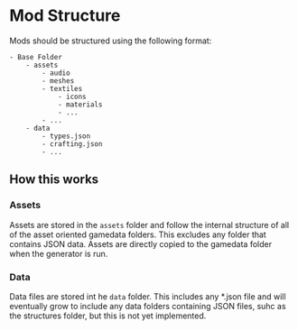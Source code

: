 # Mod Structure

Mods should be structured using the following format:

```
- Base Folder
	- assets
		- audio
		- meshes
		- textiles
			- icons
			- materials
			- ...
		- ...	
	- data
		- types.json
		- crafting.json
		- ...
```

## How this works

### Assets

Assets are stored in the `assets` folder and follow the internal structure of all of the asset oriented gamedata folders. This excludes any folder that contains JSON data. Assets are directly copied to the gamedata folder when the generator is run.

### Data

Data files are stored int he `data` folder. This includes any *.json file and will eventually grow to include any data folders containing JSON files, suhc as the structures folder, but this is not yet implemented.